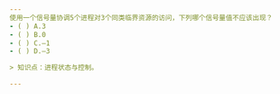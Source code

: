 ```yaml
---
使用一个信号量协调5个进程对3个同类临界资源的访问，下列哪个信号量值不应该出现？
- ( ) A.3 
- ( ) B.0 
- ( ) C.–1 
- ( ) D.–3

> 知识点：进程状态与控制。

---
```

